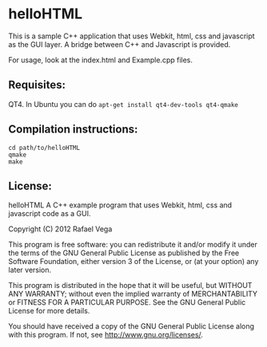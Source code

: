 helloHTML
=========

This is a sample C++ application that uses Webkit, html, css and javascript as the GUI layer. A bridge between C++ and Javascript is provided.

For usage, look at the index.html and Example.cpp files.

Requisites:
-----------

QT4. In Ubuntu you can do `apt-get install qt4-dev-tools qt4-qmake` 

Compilation instructions:
-------------------------

    cd path/to/helloHTML
    qmake
    make

License:
--------

helloHTML A C++ example program that uses Webkit, html, css and javascript 
code as a GUI.

Copyright (C) 2012 Rafael Vega

This program is free software: you can redistribute it and/or modify
it under the terms of the GNU General Public License as published by
the Free Software Foundation, either version 3 of the License, or
(at your option) any later version.

This program is distributed in the hope that it will be useful,
but WITHOUT ANY WARRANTY; without even the implied warranty of
MERCHANTABILITY or FITNESS FOR A PARTICULAR PURPOSE.  See the
GNU General Public License for more details.

You should have received a copy of the GNU General Public License
along with this program.  If not, see <http://www.gnu.org/licenses/>.

